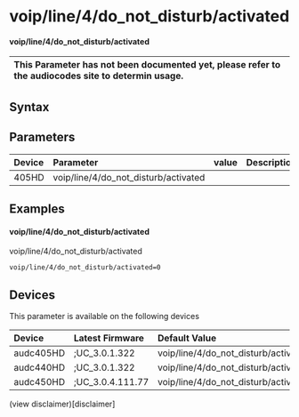 ﻿---
description: voip/line/4/do_not_disturb/activated
search: false
---

# voip/line/4/do_not_disturb/activated

#### voip/line/4/do_not_disturb/activated


| This Parameter has not been documented yet, please refer to the audiocodes site to determin usage.  | 
| :--- |

## Syntax

## Parameters
|Device|Parameter|value|Description|
|:---|:---|:---|:---|
| 405HD | voip/line/4/do_not_disturb/activated |  |  |

## Examples
#### voip/line/4/do_not_disturb/activated

voip/line/4/do_not_disturb/activated

```
voip/line/4/do_not_disturb/activated=0
```

## Devices
This parameter is available on the following devices

| Device | Latest Firmware | Default Value |
|:---|:---|:---|
| audc405HD | ;UC_3.0.1.322 | voip/line/4/do_not_disturb/activated=0 
| audc440HD | ;UC_3.0.1.322 | voip/line/4/do_not_disturb/activated=0 
| audc450HD | ;UC_3.0.4.111.77 | voip/line/4/do_not_disturb/activated=0 

(view disclaimer)[disclaimer]
